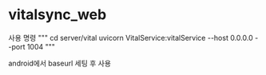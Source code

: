 # vitalsync_web


사용 명령
"""
cd server/vital
uvicorn VitalService:vitalService --host 0.0.0.0 --port 1004
"""

android에서 baseurl 세팅 후 사용
